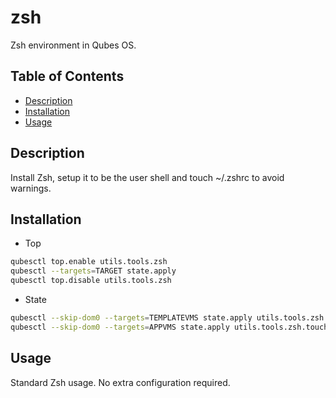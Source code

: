 # zsh

Zsh environment in Qubes OS.

## Table of Contents

* [Description](#description)
* [Installation](#installation)
* [Usage](#usage)

## Description

Install Zsh, setup it to be the user shell and touch ~/.zshrc to avoid
warnings.

## Installation

- Top
```sh
qubesctl top.enable utils.tools.zsh
qubesctl --targets=TARGET state.apply
qubesctl top.disable utils.tools.zsh
```

- State
<!-- pkg:begin:post-install -->
```sh
qubesctl --skip-dom0 --targets=TEMPLATEVMS state.apply utils.tools.zsh.change-shell
qubesctl --skip-dom0 --targets=APPVMS state.apply utils.tools.zsh.touch-zshrc
```
<!-- pkg:end:post-install -->

## Usage

Standard Zsh usage. No extra configuration required.
